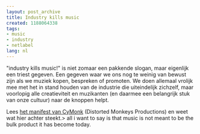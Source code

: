 ```yaml
---
layout: post_archive
title: Industry kills music
created: 1188064338
tags:
- music
- industry
- netlabel
lang: nl
---
```

"industry kills music!" is niet zomaar een pakkende slogan, maar eigenlijk een triest gegeven. Een gegeven waar we ons nog te weinig van bewust zijn als we muziek kopen, bespreken of promoten. We doen allemaal vrolijk mee met het in stand houden van de industrie die uiteindelijk zichzelf, maar voorlopig alle creatieviteit en muzikanten (en daarmee een belangrijk stuk van onze cultuur) naar de knoppen helpt.

Lees [het manifest van CyMonk](http://www.distorted-monkeys.com/?page=IndustryKillsMusic) (Distorted Monkeys Productions) en weet wat hier achter steekt.> all i want to say is that music is not meant to be the bulk product it has become today. <!--break-->

